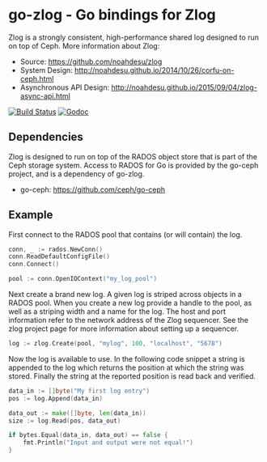 # go-zlog - Go bindings for Zlog

Zlog is a strongly consistent, high-performance shared log designed to run on
top of Ceph. More information about Zlog:

* Source: https://github.com/noahdesu/zlog
* System Design: http://noahdesu.github.io/2014/10/26/corfu-on-ceph.html
* Asynchronous API Design: http://noahdesu.github.io/2015/09/04/zlog-async-api.html

[![Build Status](https://travis-ci.org/noahdesu/go-zlog.svg)](https://travis-ci.org/noahdesu/go-zlog) [![Godoc](http://img.shields.io/badge/godoc-reference-blue.svg?style=flat)](https://godoc.org/github.com/noahdesu/go-zlog)

## Dependencies

Zlog is designed to run on top of the RADOS object store that is part of the
Ceph storage system. Access to RADOS for Go is provided by the go-ceph
project, and is a dependency of go-zlog.

* go-ceph: https://github.com/ceph/go-ceph

## Example

First connect to the RADOS pool that contains (or will contain) the log.

```go
conn, _ := rados.NewConn()
conn.ReadDefaultConfigFile()
conn.Connect()

pool := conn.OpenIOContext("my_log_pool")
```

Next create a brand new log. A given log is striped across objects in a RADOS
pool.  When you create a new log provide a handle to the pool, as well as a
striping width and a name for the log. The host and port information refer to
the network address of the Zlog sequencer. See the zlog project page for more
information about setting up a sequencer.

```go
log := zlog.Create(pool, "mylog", 100, "localhost", "5678")
```

Now the log is available to use. In the following code snippet a string is
appended to the log which returns the position at which the string was stored.
Finally the string at the reported position is read back and verified.

```go
data_in := []byte("My first log entry")
pos := log.Append(data_in)

data_out := make([]byte, len(data_in))
size := log.Read(pos, data_out)

if bytes.Equal(data_in, data_out) == false {
    fmt.Println("Input and output were not equal!")
}
```
